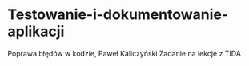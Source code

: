 # Testowanie-i-dokumentowanie-aplikacji
Poprawa błędów w kodzie, Paweł Kaliczyński
Zadanie na lekcje z TIDA
